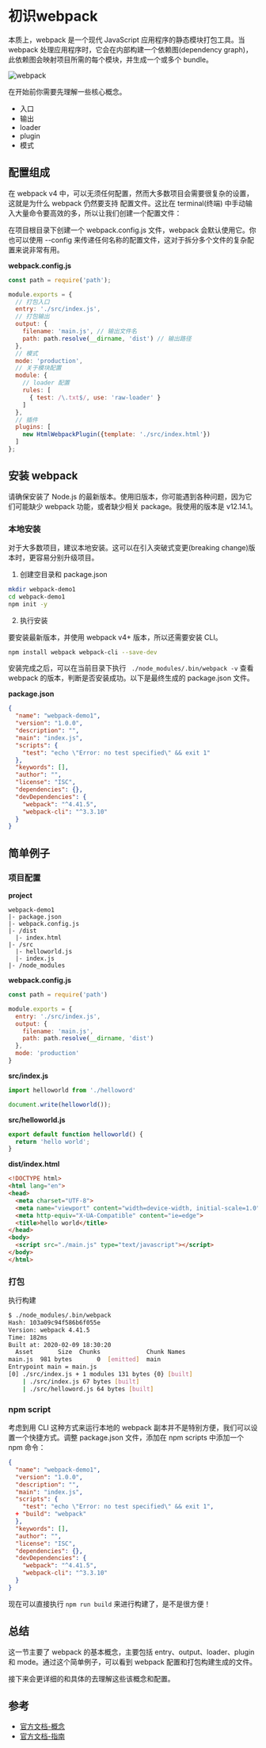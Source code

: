 # 初识webpack

本质上，webpack 是一个现代 JavaScript 应用程序的静态模块打包工具。当 webpack 处理应用程序时，它会在内部构建一个依赖图(dependency graph)，此依赖图会映射项目所需的每个模块，并生成一个或多个 bundle。

![webpack](../../public/assets/webpack.png)

在开始前你需要先理解一些核心概念。

- 入口
- 输出
- loader
- plugin
- 模式

## 配置组成

在 webpack v4 中，可以无须任何配置，然而大多数项目会需要很复杂的设置，这就是为什么 webpack 仍然要支持 配置文件。这比在 terminal(终端) 中手动输入大量命令要高效的多，所以让我们创建一个配置文件：

在项目根目录下创建一个 webpack.config.js 文件，webpack 会默认使用它。你也可以使用 --config 来传递任何名称的配置文件，这对于拆分多个文件的复杂配置来说非常有用。

**webpack.config.js**

```js
const path = require('path');

module.exports = {
  // 打包入口
  entry: './src/index.js',
  // 打包输出
  output: {                                             
    filename: 'main.js', // 输出文件名
    path: path.resolve(__dirname, 'dist') // 输出路径
  },
  // 模式
  mode: 'production',
  // 关于模块配置                                    
  module: {
    // loader 配置
    rules: [                                            
      { test: /\.txt$/, use: 'raw-loader' }
    ]
  },
  // 插件
  plugins: [                                             
    new HtmlWebpackPlugin({template: './src/index.html'})
  ]
};
```

## 安装 webpack

请确保安装了 Node.js 的最新版本。使用旧版本，你可能遇到各种问题，因为它们可能缺少 webpack 功能，或者缺少相关 package。我使用的版本是 v12.14.1。

### 本地安装

对于大多数项目，建议本地安装。这可以在引入突破式变更(breaking change)版本时，更容易分别升级项目。

1. 创建空目录和 package.json

```sh
mkdir webpack-demo1
cd webpack-demo1
npm init -y
```

2. 执行安装

要安装最新版本，并使用 webpack v4+ 版本，所以还需要安装 CLI。

```sh
npm install webpack webpack-cli --save-dev
```

安装完成之后，可以在当前目录下执行 ` ./node_modules/.bin/webpack -v` 查看 webpack 的版本，判断是否安装成功。以下是最终生成的 package.json 文件。

**package.json**

```json
{
  "name": "webpack-demo1",
  "version": "1.0.0",
  "description": "",
  "main": "index.js",
  "scripts": {
    "test": "echo \"Error: no test specified\" && exit 1"
  },
  "keywords": [],
  "author": "",
  "license": "ISC",
  "dependencies": {},
  "devDependencies": {
    "webpack": "^4.41.5",
    "webpack-cli": "^3.3.10"
  }
}
```

## 简单例子

### 项目配置

**project**

```
webpack-demo1
|- package.json
|- webpack.config.js
|- /dist
  |- index.html
|- /src
  |- helloworld.js
  |- index.js
|- /node_modules
```

**webpack.config.js**

```js
const path = require('path')

module.exports = {
  entry: './src/index.js',
  output: {
    filename: 'main.js',
    path: path.resolve(__dirname, 'dist') 
  },
  mode: 'production'
}
```

**src/index.js**

```js
import helloworld from './helloword'

document.write(helloworld());
```

**src/helloworld.js**

```js
export default function helloworld() {
  return 'hello world';
}
```

**dist/index.html**

```html
<!DOCTYPE html>
<html lang="en">
<head>
  <meta charset="UTF-8">
  <meta name="viewport" content="width=device-width, initial-scale=1.0">
  <meta http-equiv="X-UA-Compatible" content="ie=edge">
  <title>hello world</title>
</head>
<body>
  <script src="./main.js" type="text/javascript"></script>
</body>
</html>
```

### 打包

执行构建

```sh
$ ./node_modules/.bin/webpack
Hash: 103a09c94f586b6f055e
Version: webpack 4.41.5
Time: 182ms
Built at: 2020-02-09 18:30:20
  Asset       Size  Chunks             Chunk Names
main.js  981 bytes       0  [emitted]  main
Entrypoint main = main.js
[0] ./src/index.js + 1 modules 131 bytes {0} [built]
    | ./src/index.js 67 bytes [built]
    | ./src/helloword.js 64 bytes [built]
```

### npm script

考虑到用 CLI 这种方式来运行本地的 webpack 副本并不是特别方便，我们可以设置一个快捷方式。调整 package.json 文件，添加在 npm scripts 中添加一个 npm 命令：

```json
{
  "name": "webpack-demo1",
  "version": "1.0.0",
  "description": "",
  "main": "index.js",
  "scripts": {
    "test": "echo \"Error: no test specified\" && exit 1",
  + "build": "webpack"
  },
  "keywords": [],
  "author": "",
  "license": "ISC",
  "dependencies": {},
  "devDependencies": {
    "webpack": "^4.41.5",
    "webpack-cli": "^3.3.10"
  }
}
```

现在可以直接执行 `npm run build` 来进行构建了，是不是很方便！

## 总结

这一节主要了 webpack 的基本概念，主要包括 entry、output、loader、plugin 和 mode。通过这个简单例子，可以看到 webpack 配置和打包构建生成的文件。

接下来会更详细的和具体的去理解这些该概念和配置。

## 参考

- [官方文档-概念](https://webpack.docschina.org/concepts/)
- [官方文档-指南](https://webpack.docschina.org/guides/)